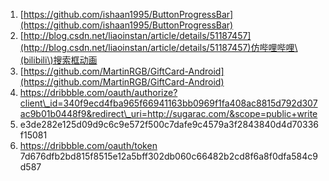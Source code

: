 1. [https://github.com/ishaan1995/ButtonProgressBar](https://github.com/ishaan1995/ButtonProgressBar)
2. [http://blog.csdn.net/liaoinstan/article/details/51187457](http://blog.csdn.net/liaoinstan/article/details/51187457)仿哔哩哔哩\(bilibili\)搜索框动画
3. [https://github.com/MartinRGB/GiftCard-Android](https://github.com/MartinRGB/GiftCard-Android)
4. https://dribbble.com/oauth/authorize?client\_id=340f9ecd4fba965f66941163bb0969f1fa408ac8815d792d307ac9b01b0448f9&redirect\_uri=http://sugarac.com/&scope=public+write
5. e3de282e125d09d9c6c9e572f500c7dafe9c4579a3f2843840d4d70336f15081
6. https://dribbble.com/oauth/token
   7d676dfb2bd815f8515e12a5bff302db060c66482b2cd8f6a8f0dfa584c9d587



